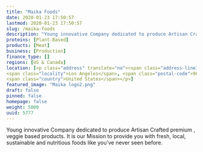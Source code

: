 ```yaml
---
title: "Maika Foods"
date: 2020-01-23 17:50:57
lastmod: 2020-01-23 17:50:57
slug: /maika-foods
description: "Young innovative Company dedicated to produce Artisan Crafted premium , veggie based products. It is our Mission to provide you with fresh, local, sustainable and nutritious foods like you’ve never seen before."
proteins: [Plant-Based]
products: [Meat]
business: [Production]
finance_type: []
regions: [US & Canada]
location: [<p class="address" translate="no"><span class="address-line1">Lacy Street</span><br>
<span class="locality">Los Angeles</span>, <span class="postal-code">90031</span><br>
<span class="country">United States</span></p>]
featured_image: "Maika logo2.png"
draft: false
pinned: false
homepage: false
weight: 5000
uuid: 5777
---
```

<p>Young innovative Company dedicated to produce Artisan Crafted premium , veggie based products. It is our Mission to provide you with fresh, local, sustainable and nutritious foods like you’ve never seen before.</p>
